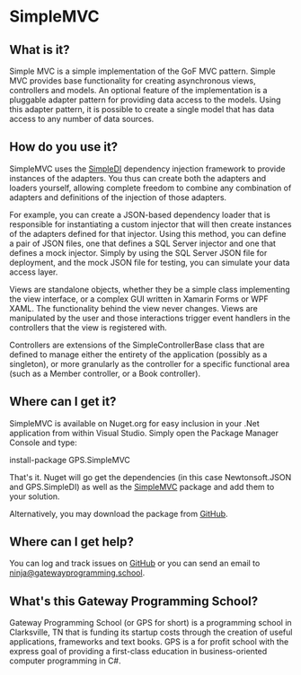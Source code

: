 # SimpleMVC
## What is it?
Simple MVC is a simple implementation of the GoF MVC pattern.
Simple MVC provides base functionality for creating asynchronous views,
controllers and models.  An optional feature of the implementation is a
pluggable adapter pattern for providing data access to the models.
Using this adapter pattern, it is possible to create a single model that
has data access to any number of data sources.

## How do you use it?
SimpleMVC uses the [SimpleDI](http://simpledi.gatewayprogramming.school)
dependency injection framework to provide instances of the adapters.  You 
thus can create both the adapters and loaders yourself, allowing complete
freedom to combine any combination of adapters and definitions of the
injection of those adapters.

For example, you can create a JSON-based dependency loader that is responsible
for instantiating a custom injector that will then create instances of the
adapters defined for that injector.  Using this method, you can define a pair
of JSON files, one that defines a SQL Server injector and one that defines
a mock injector.  Simply by using the SQL Server JSON file for deployment,
and the mock JSON file for testing, you can simulate your data access layer.

Views are standalone objects, whether they be a simple class implementing the
view interface, or a complex GUI written in Xamarin Forms or WPF XAML.  The 
functionality behind the view never changes.  Views are manipulated by the
user and those interactions trigger event handlers in the controllers that the
view is registered with.

Controllers are extensions of the SimpleControllerBase class that 
are defined to manage either the entirety of the application (possibly as
a singleton), or more granularly as the controller for a specific functional
area (such as a Member controller, or a Book controller).

## Where can I get it?

SimpleMVC is available on Nuget.org for easy inclusion in your .Net application
from within Visual Studio.  Simply open the Package Manager Console and type:

  install-package GPS.SimpleMVC
  
 That's it.  Nuget will go get the dependencies (in this case Newtonsoft.JSON
 and GPS.SimpleDI) as well as the 
 [SimpleMVC](https://www.nuget.org/packages/GPS.SimpleMVC/) package and add 
 them to your solution.
 
 Alternatively, you may download the package from
 [GitHub](https://github.com/gatewayprogrammingschool/SimpleMVC/releases).

## Where can I get help?
You can log and track issues on [GitHub](https://github.com/gatewayprogrammingschool/SimpleMVC/issues)
or you can send an email to ninja@gatewayprogramming.school.

## What's this Gateway Programming School?
Gateway Programming School (or GPS for short) is a programming school in
Clarksville, TN that is funding its startup costs through the creation of
useful applications, frameworks and text books.  GPS is a for profit school
with the express goal of providing a first-class education in business-oriented
computer programming in C#.

<script>
  (function(i,s,o,g,r,a,m){i['GoogleAnalyticsObject']=r;i[r]=i[r]||function(){
  (i[r].q=i[r].q||[]).push(arguments)},i[r].l=1*new Date();a=s.createElement(o),
  m=s.getElementsByTagName(o)[0];a.async=1;a.src=g;m.parentNode.insertBefore(a,m)
  })(window,document,'script','https://www.google-analytics.com/analytics.js','ga');

  ga('create', 'UA-75410262-1', 'auto');
  ga('send', 'pageview');

</script>
